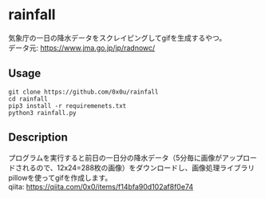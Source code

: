 # rainfall
気象庁の一日の降水データをスクレイピングしてgifを生成するやつ。  
データ元: https://www.jma.go.jp/jp/radnowc/  
## Usage
```
git clone https://github.com/0x0u/rainfall 
cd rainfall
pip3 install -r requiremenets.txt
python3 rainfall.py
``` 
## Description
プログラムを実行すると前日の一日分の降水データ（5分毎に画像がアップロードされるので、12x24=288枚の画像）をダウンロードし、画像処理ライブラリpillowを使ってgifを作成します。  
qiita: https://qiita.com/0x0/items/f14bfa90d102af8f0e74
